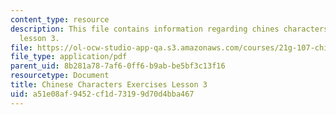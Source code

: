 ```yaml
---
content_type: resource
description: This file contains information regarding chines characters exercises
  lesson 3.
file: https://ol-ocw-studio-app-qa.s3.amazonaws.com/courses/21g-107-chinese-i-streamlined-fall-2014/a51e08af9452cf1d73199d70d4bba467_MIT21G_107F14_L3_mia.pdf
file_type: application/pdf
parent_uid: 8b281a78-7af6-0ff6-b9ab-be5bf3c13f16
resourcetype: Document
title: Chinese Characters Exercises Lesson 3
uid: a51e08af-9452-cf1d-7319-9d70d4bba467
---
```

